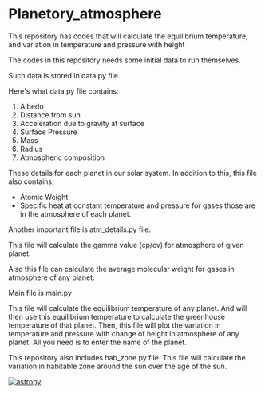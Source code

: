 # Planetory_atmosphere
This repository has codes that will calculate the equilibrium temperature, and variation in temperature and pressure with height

The codes in this repository needs some initial data to run themselves.

Such data is stored in data.py file.

Here's what data.py file contains:
1) Albedo
2) Distance from sun
3) Acceleration due to gravity at surface
4) Surface Pressure
5) Mass
6) Radius
7) Atmospheric composition

These details for each planet in our solar system. In addition to this, this file also contains,
- Atomic Weight
- Specific heat at constant temperature and pressure
for gases those are in the atmosphere of each planet.

Another important file is atm_details.py file.

This file will calculate the gamma value (cp/cv) for atmosphere of given planet.

Also this file can calculate the average molecular weight for gases in atmosphere of any planet.

Main file is main.py

This file will calculate the equilibrium temperature of any planet. And will then use this equilibrium temperature to calculate the greenhouse temperature of that planet. Then, this file will plot the variation in temperature and pressure with change of height in atmosphere of any planet. All you need is to enter the name of the planet.

This repository also includes hab_zone.py file. This file will calculate the variation in habitable zone around the sun over the age of the sun.

[![astropy](http://img.shields.io/badge/powered%20by-AstroPy-orange.svg?style=flat)](http://www.astropy.org/)
